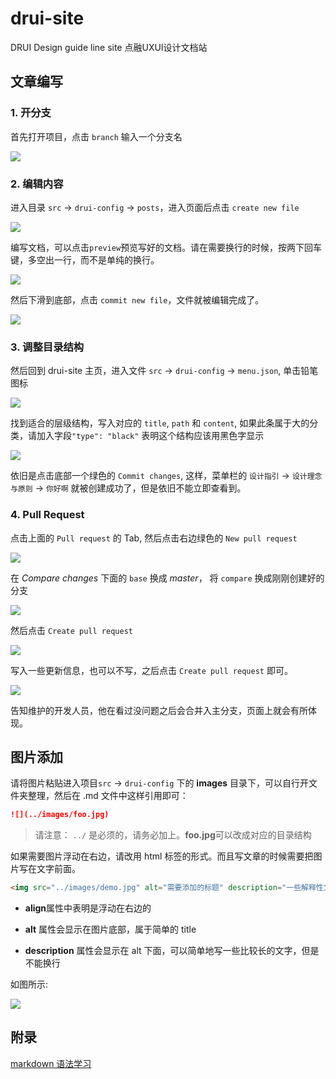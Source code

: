 # drui-site

DRUI Design guide line site 点融UXUI设计文档站

## 文章编写

### 1. 开分支

首先打开项目，点击 `branch` 输入一个分支名

![](docs/create-branch.png)

### 2. 编辑内容

进入目录 `src` -> `drui-config` -> `posts`，进入页面后点击 `create new file`

![](docs/create-new-file.png)

编写文档，可以点击`preview`预览写好的文档。请在需要换行的时候，按两下回车键，多空出一行，而不是单纯的换行。

![](docs/file-content.png)

然后下滑到底部，点击 `commit new file`，文件就被编辑完成了。

![](docs/commit-file.png)

### 3. 调整目录结构

然后回到 drui-site 主页，进入文件 `src` -> `drui-config` -> `menu.json`, 单击铅笔图标

![](docs/edit-menu.png)

找到适合的层级结构，写入对应的 `title`, `path` 和 `content`, 如果此条属于大的分类，请加入字段`"type": "black"` 表明这个结构应该用黑色字显示

![](docs/menu-content.png)

依旧是点击底部一个绿色的 `Commit changes`, 这样，菜单栏的 `设计指引` -> `设计理念与原则` -> `你好啊` 就被创建成功了，但是依旧不能立即查看到。

### 4. Pull Request

点击上面的 `Pull request` 的 Tab, 然后点击右边绿色的 `New pull request`

![](docs/new-pull-request.png)

在 *Compare changes* 下面的 `base` 换成 *master*， 将 `compare` 换成刚刚创建好的分支

![](docs/compare-changes.png)

然后点击 `Create pull request`

![](docs/to-merge.png)

写入一些更新信息，也可以不写，之后点击 `Create pull request` 即可。

![](docs/pr-message.png)

告知维护的开发人员，他在看过没问题之后会合并入主分支，页面上就会有所体现。

## 图片添加

请将图片粘贴进入项目`src` -> `drui-config` 下的 **images** 目录下，可以自行开文件夹整理，然后在 .md 文件中这样引用即可：

```md
![](../images/foo.jpg)
```

> 请注意： `../` 是必须的，请务必加上。**foo.jpg**可以改成对应的目录结构

如果需要图片浮动在右边，请改用 html 标签的形式。而且写文章的时候需要把图片写在文字前面。

```html
<img src="../images/demo.jpg" alt="需要添加的标题" description="一些解释性文字" align="right" />
```

* **align**属性中表明是浮动在右边的

* **alt** 属性会显示在图片底部，属于简单的 title

* **description** 属性会显示在 alt 下面，可以简单地写一些比较长的文字，但是不能换行

如图所示:

![](docs/image-preview.png)

## 附录

[markdown 语法学习](https://guides.github.com/features/mastering-markdown/)

